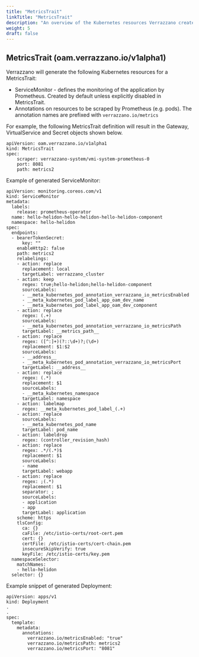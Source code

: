 ```yaml
---
title: "MetricsTrait"
linkTitle: "MetricsTrait"
description: "An overview of the Kubernetes resources Verrazzano creates for an OAM MetricsTrait"
weight: 5
draft: false
---
```


## MetricsTrait (oam.verrazzano.io/v1alpha1)

Verrazzano will generate the following Kubernetes resources for a MetricsTrait:
* ServiceMonitor - defines the monitoring of the application by Prometheus.  Created by default unless explicitly disabled in MetricsTrait.
* Annotations on resources to be scraped by Prometheus (e.g. pods). The annotation names are prefixed with `verrazzano.io/metrics`

For example, the following MetricsTrait definition will result in the Gateway, VirtualService and Secret objects shown below.
```
apiVersion: oam.verrazzano.io/v1alpha1
kind: MetricsTrait
spec:
    scraper: verrazzano-system/vmi-system-prometheus-0
    port: 8081
    path: metrics2
```

Example of generated ServiceMonitor:
```
apiVersion: monitoring.coreos.com/v1
kind: ServiceMonitor
metadata:
  labels:
    release: prometheus-operator
  name: hello-helidon-hello-helidon-hello-helidon-component
  namespace: hello-helidon
spec:
  endpoints:
  - bearerTokenSecret:
      key: ""
    enableHttp2: false
    path: metrics2
    relabelings:
    - action: replace
      replacement: local
      targetLabel: verrazzano_cluster
    - action: keep
      regex: true;hello-helidon;hello-helidon-component
      sourceLabels:
      - __meta_kubernetes_pod_annotation_verrazzano_io_metricsEnabled
      - __meta_kubernetes_pod_label_app_oam_dev_name
      - __meta_kubernetes_pod_label_app_oam_dev_component
    - action: replace
      regex: (.+)
      sourceLabels:
      - __meta_kubernetes_pod_annotation_verrazzano_io_metricsPath
      targetLabel: __metrics_path__
    - action: replace
      regex: ([^:]+)(?::\d+)?;(\d+)
      replacement: $1:$2
      sourceLabels:
      - __address__
      - __meta_kubernetes_pod_annotation_verrazzano_io_metricsPort
      targetLabel: __address__
    - action: replace
      regex: (.*)
      replacement: $1
      sourceLabels:
      - __meta_kubernetes_namespace
      targetLabel: namespace
    - action: labelmap
      regex: __meta_kubernetes_pod_label_(.+)
    - action: replace
      sourceLabels:
      - __meta_kubernetes_pod_name
      targetLabel: pod_name
    - action: labeldrop
      regex: (controller_revision_hash)
    - action: replace
      regex: .*/(.*)$
      replacement: $1
      sourceLabels:
      - name
      targetLabel: webapp
    - action: replace
      regex: ;(.*)
      replacement: $1
      separator: ;
      sourceLabels:
      - application
      - app
      targetLabel: application
    scheme: https
    tlsConfig:
      ca: {}
      caFile: /etc/istio-certs/root-cert.pem
      cert: {}
      certFile: /etc/istio-certs/cert-chain.pem
      insecureSkipVerify: true
      keyFile: /etc/istio-certs/key.pem
  namespaceSelector:
    matchNames:
    - hello-helidon
  selector: {}
```

Example snippet of generated Deployment:
```
apiVersion: apps/v1
kind: Deployment
.
.
spec:
  template:
    metadata:
      annotations:
        verrazzano.io/metricsEnabled: "true"
        verrazzano.io/metricsPath: metrics2
        verrazzano.io/metricsPort: "8081"
```
